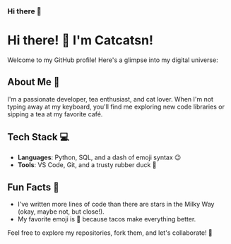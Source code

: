 ### Hi there 👋

<!--
**catcatsn/catcatsn** is a ✨ _special_ ✨ repository because its `README.md` (this file) appears on your GitHub profile.

Here are some ideas to get you started:

- 🔭 I’m currently working on ...
- 🌱 I’m currently learning ...
- 👯 I’m looking to collaborate on ...
- 🤔 I’m looking for help with ...
- 💬 Ask me about ...
- 📫 How to reach me: ...
- 😄 Pronouns: ...
- ⚡ Fun fact: ...
-->

# Hi there! 👋 I'm Catcatsn!

Welcome to my GitHub profile! Here's a glimpse into my digital universe:

## About Me 🌟
I'm a passionate developer, tea enthusiast, and cat lover. When I'm not typing away at my keyboard, you'll find me exploring new code libraries or sipping a tea at my favorite café.

## Tech Stack 💻
- **Languages**: Python, SQL, and a dash of emoji syntax 😉
- **Tools**: VS Code, Git, and a trusty rubber duck 🦆

## Fun Facts 🌈
- I've written more lines of code than there are stars in the Milky Way (okay, maybe not, but close!).
- My favorite emoji is 🌮 because tacos make everything better.

Feel free to explore my repositories, fork them, and let's collaborate! 🤝

